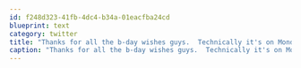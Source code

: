 ```yaml
---
id: f248d323-41fb-4dc4-b34a-01eacfba24cd
blueprint: text
category: twitter
title: "Thanks for all the b-day wishes guys.  Technically it's on Monday but the festivities are tonight!"
caption: "Thanks for all the b-day wishes guys.  Technically it's on Monday but the festivities are tonight!"
---
```

